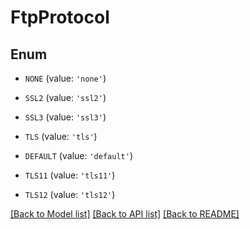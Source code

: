 # FtpProtocol


## Enum

* `NONE` (value: `'none'`)

* `SSL2` (value: `'ssl2'`)

* `SSL3` (value: `'ssl3'`)

* `TLS` (value: `'tls'`)

* `DEFAULT` (value: `'default'`)

* `TLS11` (value: `'tls11'`)

* `TLS12` (value: `'tls12'`)

[[Back to Model list]](../README.md#documentation-for-models) [[Back to API list]](../README.md#documentation-for-api-endpoints) [[Back to README]](../README.md)


